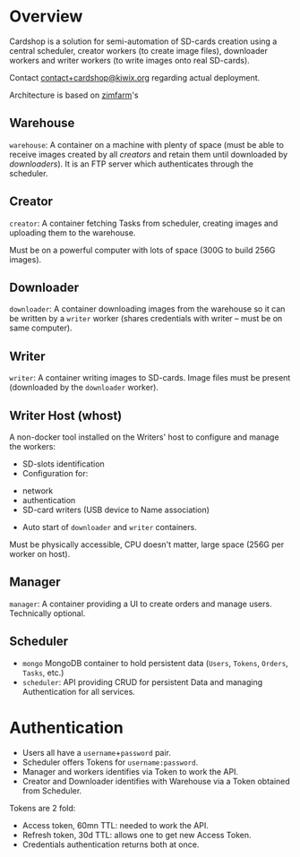 # Overview

Cardshop is a solution for semi-automation of SD-cards creation using a central scheduler, creator workers (to create image files), downloader workers and writer workers (to write images onto real SD-cards).

Contact contact+cardshop@kiwix.org regarding actual deployment.

Architecture is based on [zimfarm](https://github.com/openzim/zimfarm)'s

## Warehouse

`warehouse`: A container on a machine with plenty of space (must be able to receive images created by all _creators_ and retain them until downloaded by _downloaders_). It is an FTP server which authenticates through the scheduler.

## Creator

`creator`: A container fetching Tasks from scheduler, creating images and uploading them to the warehouse.

Must be on a powerful computer with lots of space (300G to build 256G images).

## Downloader

`downloader`: A container downloading images from the warehouse so it can be written by a `writer` worker (shares credentials with writer – must be on same computer).

## Writer

`writer`: A container writing images to SD-cards. Image files must be present (downloaded by the `downloader` worker).

## Writer Host (whost)

A non-docker tool installed on the Writers' host to configure and manage the workers:

* SD-slots identification
* Configuration for:
 - network
 - authentication
 - SD-card writers (USB device to Name association)
* Auto start of `downloader` and `writer` containers.

Must be physically accessible, CPU doesn't matter, large space (256G per worker on host).

## Manager

`manager`: A container providing a UI to create orders and manage users. Technically optional.

## Scheduler

* `mongo` MongoDB container to hold persistent data (`Users`, `Tokens`, `Orders`, `Tasks`, etc.)
* `scheduler`: API providing CRUD for persistent Data and managing Authentication for all services.


# Authentication

* Users all have a `username`+`password` pair.
* Scheduler offers Tokens for `username:password`.
* Manager and workers identifies via Token to work the API.
* Creator and Downloader identifies with Warehouse via a Token obtained from Scheduler.

Tokens are 2 fold:

* Access token, 60mn TTL: needed to work the API.
* Refresh token, 30d TTL: allows one to get new Access Token.
* Credentials authentication returns both at once.
